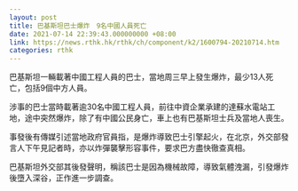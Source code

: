 ```yaml
---
layout: post
title: 巴基斯坦巴士爆炸　9名中國人員死亡
date: 2021-07-14 22:39:43.000000000 +08:00
link: https://news.rthk.hk/rthk/ch/component/k2/1600794-20210714.htm
categories: rthk
---
```


巴基斯坦一輛載著中國工程人員的巴士，當地周三早上發生爆炸，最少13人死亡，包括9個中方人員。

涉事的巴士當時載著逾30名中國工程人員，前往中資企業承建的達蘇水電站工地，途中突然爆炸，除了有中國公民身亡，車上也有巴基斯坦士兵及當地人喪生。

事發後有傳媒引述當地政府官員指，是爆炸導致巴士引擎起火，在北京，外交部發言人下午見記者時，亦以炸彈襲擊形容事件，要求巴方盡快徹查真相。

巴基斯坦外交部其後發聲明，稱該巴士是因為機械故障，導致氣體洩漏，引發爆炸後墮入深谷，正作進一步調查。
